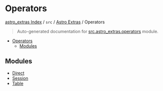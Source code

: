 # Operators

[astro_extras Index](../../../README.md#astro_extras-index) /
`src` /
[Astro Extras](../index.md#astro-extras) /
Operators

> Auto-generated documentation for [src.astro_extras.operators](https://github.com/skolchin/astro-extras/blob/main/src/astro_extras/operators/__init__.py) module.

- [Operators](#operators)
  - [Modules](#modules)

## Modules

- [Direct](./direct.md)
- [Session](./session.md)
- [Table](./table.md)